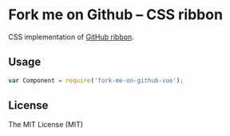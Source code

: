 # Fork me on Github – CSS ribbon

CSS implementation of [GitHub ribbon](//github.com/blog/273-github-ribbons).

## Usage

``` javascript
var Component = require('fork-me-on-github-vue');
```

## License

The MIT License (MIT)
